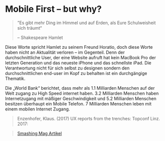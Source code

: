# Mobile First – but why?

> ”Es gibt mehr Ding im Himmel und auf Erden, als Eure Schulweisheit sich träumt“
>
> – Shakespeare Hamlet

Diese Worte spricht Hamlet zu seinem Freund Horatio, doch diese Worte haben nicht an Aktualität verloren – im Gegenteil. Denn der durchschnittliche User, der eine Website aufruft hat kein MacBook Pro der letzten Generation und das neueste iPhone und das schnellste iPad. Die Verantwortung nicht für sich selbst zu designen sondern den durchschnittlichen end-user im Kopf zu behalten ist ein durchgängige Thematik.

Die „World Bank“ berichtet, dass mehr als 1.1 Milliarden Menschen auf der Welt zugang zu High Speed internet haben. 3.2 Milliarden Menschen haben Internetzugang mit mäßiger Geschwindigkeit und 5.2 Milliarden Menschen besitzen überhaupt ein Mobile Telefon. 7 Milliarden Menschen leben mit einem mobilen Internet Zugang.

> Enzenhofer, Klaus. (2017) UX reports from the trenches: Topconf Linz. 2017:

> [Smashing Mag Artikel](https://www.smashingmagazine.com/2017/03/world-wide-web-not-wealthy-western-web-part-1/)